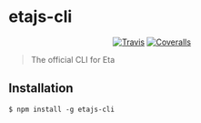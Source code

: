 # etajs-cli

<span align="center">

[![Travis](https://img.shields.io/travis/com/eta-dev/eslint-plugin-eta/master.svg)](https://travis-ci.com/eta-dev/eslint-plugin-eta)
[![Coveralls](https://img.shields.io/coveralls/eta-dev/eslint-plugin-eta.svg)](https://coveralls.io/github/eta-dev/eslint-plugin-eta)

</span>


> The official CLI for Eta

## Installation

```
$ npm install -g etajs-cli
```
